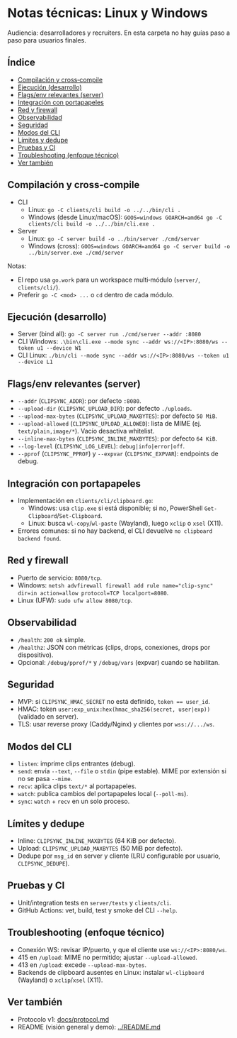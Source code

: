 # Notas técnicas: Linux y Windows

Audiencia: desarrolladores y recruiters. En esta carpeta no hay guías paso a paso para usuarios finales.

## Índice
- [Compilación y cross‑compile](#compilacion-cross)
- [Ejecución (desarrollo)](#ejecucion-desarrollo)
- [Flags/env relevantes (server)](#flags-env-server)
- [Integración con portapapeles](#integracion-portapapeles)
- [Red y firewall](#red-firewall)
- [Observabilidad](#observabilidad)
- [Seguridad](#seguridad)
- [Modos del CLI](#modos-cli)
- [Límites y dedupe](#limites-dedupe)
- [Pruebas y CI](#pruebas-ci)
- [Troubleshooting (enfoque técnico)](#troubleshooting)
- [Ver también](#ver-tambien)

<a id="compilacion-cross"></a>
## Compilación y cross‑compile
- CLI
  - Linux: `go -C clients/cli build -o ../../bin/cli .`
  - Windows (desde Linux/macOS): `GOOS=windows GOARCH=amd64 go -C clients/cli build -o ../../bin/cli.exe .`
- Server
  - Linux: `go -C server build -o ../bin/server ./cmd/server`
  - Windows (cross): `GOOS=windows GOARCH=amd64 go -C server build -o ../bin/server.exe ./cmd/server`

Notas:
- El repo usa `go.work` para un workspace multi‑módulo (`server/`, `clients/cli/`).
- Preferir `go -C <mod> ...` o `cd` dentro de cada módulo.

<a id="ejecucion-desarrollo"></a>
## Ejecución (desarrollo)
- Server (bind all): `go -C server run ./cmd/server --addr :8080`
- CLI Windows: `.\bin\cli.exe --mode sync --addr ws://<IP>:8080/ws --token u1 --device W1`
- CLI Linux: `./bin/cli --mode sync --addr ws://<IP>:8080/ws --token u1 --device L1`

<a id="flags-env-server"></a>
## Flags/env relevantes (server)
- `--addr` (`CLIPSYNC_ADDR`): por defecto `:8080`.
- `--upload-dir` (`CLIPSYNC_UPLOAD_DIR`): por defecto `./uploads`.
- `--upload-max-bytes` (`CLIPSYNC_UPLOAD_MAXBYTES`): por defecto `50 MiB`.
- `--upload-allowed` (`CLIPSYNC_UPLOAD_ALLOWED`): lista de MIME (ej. `text/plain,image/*`). Vacío desactiva whitelist.
- `--inline-max-bytes` (`CLIPSYNC_INLINE_MAXBYTES`): por defecto `64 KiB`.
- `--log-level` (`CLIPSYNC_LOG_LEVEL`): `debug|info|error|off`.
- `--pprof` (`CLIPSYNC_PPROF`) y `--expvar` (`CLIPSYNC_EXPVAR`): endpoints de debug.

<a id="integracion-portapapeles"></a>
## Integración con portapapeles
- Implementación en `clients/cli/clipboard.go`:
  - Windows: usa `clip.exe` si está disponible; si no, PowerShell `Get-Clipboard`/`Set-Clipboard`.
  - Linux: busca `wl-copy`/`wl-paste` (Wayland), luego `xclip` o `xsel` (X11).
- Errores comunes: si no hay backend, el CLI devuelve `no clipboard backend found`.

<a id="red-firewall"></a>
## Red y firewall
- Puerto de servicio: `8080/tcp`.
- Windows: `netsh advfirewall firewall add rule name="clip-sync" dir=in action=allow protocol=TCP localport=8080`.
- Linux (UFW): `sudo ufw allow 8080/tcp`.

<a id="observabilidad"></a>
## Observabilidad
- `/health`: `200 ok` simple.
- `/healthz`: JSON con métricas (clips, drops, conexiones, drops por dispositivo).
- Opcional: `/debug/pprof/*` y `/debug/vars` (expvar) cuando se habilitan.

<a id="seguridad"></a>
## Seguridad
- MVP: si `CLIPSYNC_HMAC_SECRET` no está definido, `token == user_id`.
- HMAC: token `user:exp_unix:hex(hmac_sha256(secret, user|exp))` (validado en server).
- TLS: usar reverse proxy (Caddy/Nginx) y clientes por `wss://.../ws`.

<a id="modos-cli"></a>
## Modos del CLI
- `listen`: imprime clips entrantes (debug).
- `send`: envía `--text`, `--file` o `stdin` (pipe estable). MIME por extensión si no se pasa `--mime`.
- `recv`: aplica clips `text/*` al portapapeles.
- `watch`: publica cambios del portapapeles local (`--poll-ms`).
- `sync`: `watch` + `recv` en un solo proceso.

<a id="limites-dedupe"></a>
## Límites y dedupe
- Inline: `CLIPSYNC_INLINE_MAXBYTES` (64 KiB por defecto).
- Upload: `CLIPSYNC_UPLOAD_MAXBYTES` (50 MiB por defecto).
- Dedupe por `msg_id` en server y cliente (LRU configurable por usuario, `CLIPSYNC_DEDUPE`).

<a id="pruebas-ci"></a>
## Pruebas y CI
- Unit/integration tests en `server/tests` y `clients/cli`.
- GitHub Actions: vet, build, test y smoke del CLI `--help`.

<a id="troubleshooting"></a>
## Troubleshooting (enfoque técnico)
- Conexión WS: revisar IP/puerto, y que el cliente use `ws://<IP>:8080/ws`.
- 415 en `/upload`: MIME no permitido; ajustar `--upload-allowed`.
- 413 en `/upload`: excede `--upload-max-bytes`.
- Backends de clipboard ausentes en Linux: instalar `wl-clipboard` (Wayland) o `xclip`/`xsel` (X11).

<a id="ver-tambien"></a>
## Ver también
- Protocolo v1: [docs/protocol.md](protocol.md)
- README (visión general y demo): [../README.md](../README.md)



